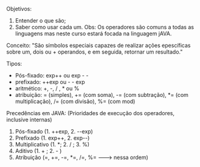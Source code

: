Objetivos:

1. Entender o que são;
2. Saber como usar cada um.
Obs: Os operadores são comuns a todas as linguagens mas neste curso estará focada na linguagem jAVA. 

Conceito: "São símbolos especiais capazes de realizar ações epescíficas sobre um, dois ou + operandos, e em seguida, retornar um resultado." 

Tipos: 
- Pós-fixado: exp++ ou exp - - 
- prefixado: ++exp ou - - exp
- aritmético: +, -, / , * ou %
- atribuição: = (simples), += (com soma), -= (com subtração), *= (com multiplicação), /= (com divisão), %= (com mod)

Precedências em JAVA: (Prioridades de execução dos operadores, inclusive internas)
1. Pós-fixado (1. ++exp, 2. --exp)
2. Prefixado (1. exp++, 2. exp--)
3. Multiplicativo (1. *; 2. / ; 3. %) 
4. Aditivo (1. + ; 2. - )
5. Atribuição (=, +=, -=, *=, /=, %= ---> nessa ordem)
